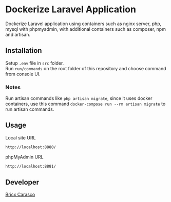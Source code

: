 # Dockerize Laravel Application

Dockerize Laravel application using containers such as nginx server, php, mysql with phpmyadmin, with additional containers such as composer, npm and artisan.

## Installation

Setup `.env` file in `src` folder. <br />
Run `run/commands` on the root folder of this repository and choose command from console UI.

### Notes

Run artisan commands like `php artisan migrate`, since it uses docker containers, use this command `docker-compose run --rm artisan migrate` to run artisan commands. 

## Usage

Local site URL
```bash
http://localhost:8880/ 
```

phpMyAdmin URL
```bash
http://localhost:8881/ 
```

## Developer

[Bricx Carasco](https://github.com/bricxcarasco)
